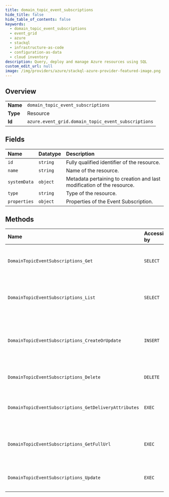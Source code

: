 ```yaml
---
title: domain_topic_event_subscriptions
hide_title: false
hide_table_of_contents: false
keywords:
  - domain_topic_event_subscriptions
  - event_grid
  - azure    
  - stackql
  - infrastructure-as-code
  - configuration-as-data
  - cloud inventory
description: Query, deploy and manage Azure resources using SQL
custom_edit_url: null
image: /img/providers/azure/stackql-azure-provider-featured-image.png
---
```

  
    

## Overview
<table><tbody>
<tr><td><b>Name</b></td><td><code>domain_topic_event_subscriptions</code></td></tr>
<tr><td><b>Type</b></td><td>Resource</td></tr>
<tr><td><b>Id</b></td><td><code>azure.event_grid.domain_topic_event_subscriptions</code></td></tr>
</tbody></table>

## Fields
| Name | Datatype | Description |
|:-----|:---------|:------------|
| `id` | `string` | Fully qualified identifier of the resource. |
| `name` | `string` | Name of the resource. |
| `systemData` | `object` | Metadata pertaining to creation and last modification of the resource. |
| `type` | `string` | Type of the resource. |
| `properties` | `object` | Properties of the Event Subscription. |
## Methods
| Name | Accessible by | Required Params | Description |
|:-----|:--------------|:----------------|:------------|
| `DomainTopicEventSubscriptions_Get` | `SELECT` | `domainName, eventSubscriptionName, resourceGroupName, subscriptionId, topicName` | Get properties of a nested event subscription for a domain topic. |
| `DomainTopicEventSubscriptions_List` | `SELECT` | `domainName, resourceGroupName, subscriptionId, topicName` | List all event subscriptions that have been created for a specific domain topic. |
| `DomainTopicEventSubscriptions_CreateOrUpdate` | `INSERT` | `domainName, eventSubscriptionName, resourceGroupName, subscriptionId, topicName` | Asynchronously creates a new event subscription or updates an existing event subscription. |
| `DomainTopicEventSubscriptions_Delete` | `DELETE` | `domainName, eventSubscriptionName, resourceGroupName, subscriptionId, topicName` | Delete a nested existing event subscription for a domain topic. |
| `DomainTopicEventSubscriptions_GetDeliveryAttributes` | `EXEC` | `domainName, eventSubscriptionName, resourceGroupName, subscriptionId, topicName` | Get all delivery attributes for an event subscription for domain topic. |
| `DomainTopicEventSubscriptions_GetFullUrl` | `EXEC` | `domainName, eventSubscriptionName, resourceGroupName, subscriptionId, topicName` | Get the full endpoint URL for a nested event subscription for domain topic. |
| `DomainTopicEventSubscriptions_Update` | `EXEC` | `domainName, eventSubscriptionName, resourceGroupName, subscriptionId, topicName` | Update an existing event subscription for a domain topic. |
